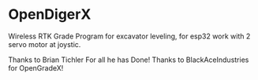 # OpenDigerX
 Wireless RTK Grade Program for excavator leveling, for esp32 work with 2 servo motor at joystic.

Thanks to Brian Tichler For all he has Done!
Thanks to BlackAceIndustries for OpenGradeX!
